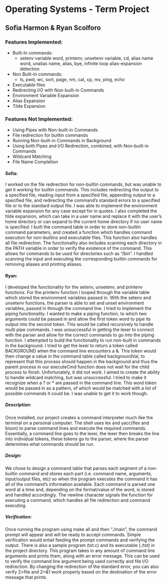 # Operating Systems - Term Project
## Sofia Harmon & Ryan Scolforo

### Features Implemented:
- Built-In commands:
   - setenv variable word, printenv, unsetenv variable, cd, alias name word, unalias name, alias, bye, infinite loop alias-expansion detection
- Non Built-In commands:
   - ls, pwd, wc, sort, page, nm, cat, cp, mv, ping, echo
- Executable files
- Redirecting I/O with Non-built-in Commands
- Environment Variable Expansion
- Alias Expansion
- Tilde Expansion

### Features Not Implemented:
- Using Pipes with Non-built-in Commands
- File redirection for builtin commands
- Running Non-built-in Commands in Background
- Using both Pipes and I/O Redirection, combined, with Non-built-in Commands
- Wildcard Matching
- File Name Completion


#### Sofia: 
I worked on the file redirection for non-builtin commands, but was unable to get it working for builtin commands. This includes redirecting the output to a specified file, reading input from a specified file, appending output to a specified file, and redirecting the command’s standard errors to a specified file or to the standard output file.
I was able to implement the environment variable expansion for any case except for in quotes.
I also completed the tilde expansion, which can take in a user name and replace it with the user’s home directory or can expand to the current home directory if no user name is specified.
I built the command table in order to store non-builtin command parameters, and created a function which handles command execution for non-builtins and executable files. This function also handles all file redirection. The functionality also includes scanning each directory in the PATH variable in order to verify the existence of the command. This allows for commands to be used for directories such as “/bin”.
I handled scanning the input and executing the corresponding builtin commands for removing aliases and printing aliases. 

#### Ryan:
I developed the functionality for the setenv, unsetenv, and printenv functions. For the printenv function I looped through the variable table which stored the environment variables passed in. With the setenv and unsetenv functions, the parser is able to set and unset environment variables, passed in through the command line. 
I tried to implement the piping functionality. I wanted to make a piping function, to which two arguments could be passed in and allow the first token word to pipe its output into the second token. This would be called recursively to handle multi pipe commands. I was unsuccessful in getting the lexer to connect with the parser and allow for the correct commands to go into the piping function. 
I attempted to build the functionality to run non-built in commands in the background. I tried to get the lexer to return a token called BACKGROUND when the command line encounters a &. This token would then change a value in the command table called backgroundVal, to represent that this process should happen in the background and thus the parent process in our executeCmd function does not wait for the child process to finish. Unfortunately, it did not work. 
I aimed to create the ability to handle wildcard matching, but was unsuccessful. I tried to make it recognize when a ? or * are passed in the command line. This word token would be passed in as a pattern, of which would be matched with a list of possible commands it could be. I was unable to get it to work though. 

##### Description: 
Once installed, our project creates a command interpreter much like the terminal on a personal computer. The shell uses lex and yacc(flex and bison) to parse command lines and execute the required commands. Essentially, a command line goes to the lexer, the lexer then breaks the line into individual tokens, these tokens go to the parser, where the parser determines what commands should be run. 

##### Design: 
We chose to design a command table that parses each segment of a non-builtin command and stores each part (i.e. command name, arguments, input/output files, etc) so when the program executes the command it has all of the command’s information available. Each command is parsed one word at a time and, depending on the format/value of the word, is stored and handled accordingly. The newline character signals the function for executing a command, which handles all file redirection and command executing.

##### Verification: 
Once running the program using make all and then “./main”, the command prompt will appear and will be ready to accept commands. Simple verification would entail feeding the prompt commands and verifying the output. There is also a sample program (tst.c) and its executable (./tst) in the project directory. This program takes in any amount of command line arguments and prints them, along with an error message. This can be used to verify the command line argument being used correctly and file I/O redirection. By changing the redirection of the standard error, you can also verify 2>file and 2>&1 work properly based on the destination of the error message that prints.
